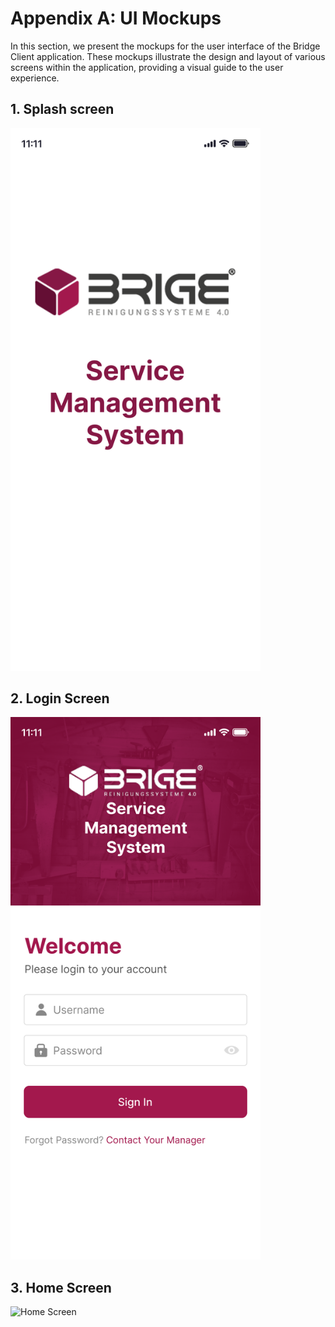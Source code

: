# Appendix A: UI Mockups
 
In this section, we present the mockups for the user interface of the Bridge Client application. These mockups illustrate the design and layout of various screens within the application, providing a visual guide to the user experience. 

## 1. Splash screen
<img src="img/Splash.png" alt="Splash screen" width="400"/>

## 2. Login Screen
<img src="img/Login Screen.png" alt="Login Screen" width="400"/>

## 3. Home Screen
<img src="img/Home Screen.png" alt="Home Screen" width="400"/>
